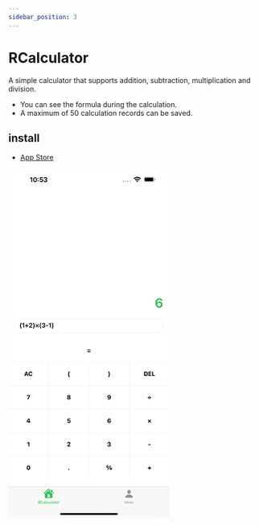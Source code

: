 ```yaml
---
sidebar_position: 3
---
```


# RCalculator

A simple calculator that supports addition, subtraction, multiplication and division.

* You can see the formula during the calculation.
* A maximum of 50 calculation records can be saved.

## install

* [App Store](https://apps.apple.com/app/rcalculator/id6473155011?platform=iphone)

![RCalculator.png](./img/RCalculator.png)
